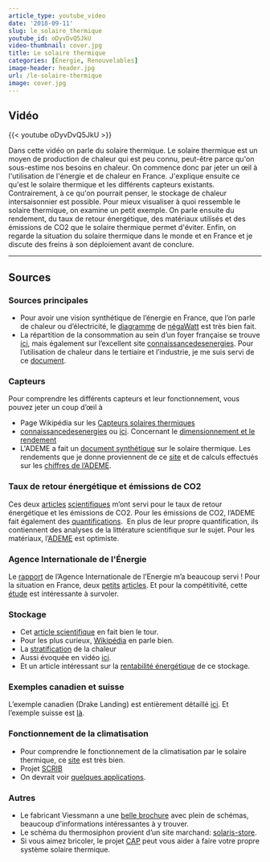 ```yaml
---
article_type: youtube_video
date: '2018-09-11'
slug: le_solaire_thermique
youtube_id: oDyvDvQ5JkU
video-thumbnail: cover.jpg
title: Le solaire thermique
categories: [Énergie, Renouvelables]
image-header: header.jpg
url: /le-solaire-thermique
image: cover.jpg
---
```


## Vidéo

{{< youtube oDyvDvQ5JkU >}}

Dans cette vidéo on parle du solaire thermique. Le solaire thermique est
un moyen de production de chaleur qui est peu connu, peut-être parce
qu'on sous-estime nos besoins en chaleur. On commence donc par jeter un
œil à l'utilisation de l'énergie et de chaleur en France. J'explique
ensuite ce qu'est le solaire thermique et les différents capteurs
existants. Contrairement, à ce qu'on pourrait penser, le stockage de
chaleur intersaisonnier est possible. Pour mieux visualiser à quoi
ressemble le solaire thermique, on examine un petit exemple. On parle
ensuite du rendement, du taux de retour énergétique, des matériaux
utilisés et des émissions de CO2 que le solaire thermique permet
d'éviter. Enfin, on regarde la situation du solaire thermique dans le
monde et en France et je discute des freins à son déploiement avant de
conclure.


<hr>

## Sources

### Sources principales

- Pour avoir une vision synthétique de l’énergie en France, que l’on parle de chaleur ou d’électricité, le [diagramme](https://negawatt.org/scenario/sankeys/2015-simplifie) de [négaWatt](https://www.negawatt.org/) est très bien fait.
- La répartition de la consommation au sein d’un foyer française se trouve [ici](https://travaux.edf.fr/electricite/raccordement/repartition-de-la-consommation-d-electricite-au-sein-d-un-foyer-francais), mais également sur l’excellent site [connaissancedesenergies](https://www.connaissancedesenergies.org/fiche-pedagogique/chauffage-consommation-de-chaleur-dans-l-habitat). Pour l’utilisation de chaleur dans le tertiaire et l’industrie, je me suis servi de ce [document](https://ec.europa.eu/energy/sites/ener/files/documents/15-0677%205CD%20SD%20Rapport%20Art%2014%20Annexe2%20R%C3%A9daction%20PPE%20Notification%20Art%2014.pdf).

### Capteurs

Pour comprendre les différents capteurs et leur fonctionnement, vous pouvez jeter un coup d’œil à 
- Page Wikipédia sur les [Capteurs solaires thermiques](https://fr.wikipedia.org/wiki/Capteur_solaire_thermique)
- [connaissancedesenergies](https://www.connaissancedesenergies.org/fiche-pedagogique/solaire-thermique) ou [ici](http://www.energiesolaire.org/capteurs.html). Concernant le [dimensionnement et le rendement](https://panneau-solaire.ooreka.fr/comprendre/dimensions-rendement-panneau-solaire-thermique)
- L'ADEME a fait un [document synthétique](https://www.ademe.fr/sites/default/files/assets/documents/solaire_generique_clespouragir_num.pdf) sur le solaire thermique. Les rendements que je donne proviennent de ce [site](https://www.energieplus-lesite.be/index.php?id=16734#c20923+c20925) et de calculs effectués sur les [chiffres de l’ADEME](https://www.ademe.fr/entreprises-monde-agricole/reduire-impacts/produire-utiliser-energies-renouvelables/energies-renouvelables-thermiques/dossier/sechage/solaire-thermique).

### Taux de retour énergétique et émissions de CO2

Ces deux [articles](https://www.sciencedirect.com/science/article/pii/S1364032116303586) [scientifiques](https://www.sciencedirect.com/science/article/pii/S1364032111003911) m’ont servi pour le taux de retour énergétique et les émissions de CO2. Pour les émissions de CO2, l’ADEME fait également des [quantifications](https://www.ademe.fr/sites/default/files/assets/documents/solaire_generique_clespouragir_num.pdf).  En plus de leur propre quantification, ils contiennent des analyses de la littérature scientifique sur le sujet. Pour les matériaux, l’[ADEME](https://www.ademe.fr/sites/default/files/assets/documents/solaire_generique_clespouragir_num.pdf) est optimiste.

### Agence Internationale de l'Énergie

Le [rapport](http://www.iea-shc.org/data/sites/1/publications/solar-heat-worldwide-2016.pdf) de l’Agence Internationale de l’Energie m’a beaucoup servi ! Pour la situation en France, deux [petits](http://www.maisonetenergie.info/uniclima-bilan-economique-2017-equipements-thermiques-2018-03/) [articles](https://www.actu-environnement.com/ae/news/solaire-thermique-baisse-marche-cesi-ssc-collectif-13259.php4). Et pour la compétitivité, cette [étude](https://www.enerplan.asso.fr/medias/publication/1705_etude_competitivite_et_retombees_filiere_solaire_francaise_version_finale_definitive.pdf) est intéressante à survoler.

### Stockage

- Cet [article scientifique](https://www.sciencedirect.com/science/article/pii/S1364032116002604) en fait bien le tour.
- Pour les plus curieux, [Wikipédia](https://en.wikipedia.org/wiki/Seasonal_thermal_energy_storage) en parle bien.
- La [stratification](https://elyotherm.fr/principe-stratification-ballon-eau-chaude) de la chaleur 
- Aussi évoquée en vidéo [ici](https://www.youtube.com/watch?v=m_WgTNGigio&feature=youtu.be). 
- Et un article intéressant sur la [rentabilité énergétique](http://energyskeptic.com/2015/solar-thermal-esoi-energy-stored-on-invested/) de ce stockage.

### Exemples canadien et suisse

L’exemple canadien (Drake Landing) est entièrement détaillé [ici](https://www.dlsc.ca/index.htm). Et l’exemple suisse est [là](http://jenni.ch/jenni-mehrfamilienhaus.html).

### Fonctionnement de la climatisation

- Pour comprendre le fonctionnement de la climatisation par le solaire thermique, ce [site](https://www.energieplus-lesite.be/index.php?id=11175#c6324) est très bien.
- Projet [SCRIB](http://www.capenergies.fr/scrib-le-projet-de-climatisation-solaire-reversible-dhelioclim-mis-a-lhonneur-par-lademe/)
- On devrait voir [quelques applications](http://www.varmatin.com/economie/un-dispositif-de-climatisation-solaire-reversible-bientot-en-test-au-leclerc-de-saint-raphael-153695).

### Autres

- Le fabricant Viessmann a une [belle brochure](https://www.viessmann.lu/content/dam/vi-brands/BE/global/PDFs/FR/06.%20Syst%C3%A8mes%20solaires/Brochure%20technique%20sur%20le%20solaire%20thermique_9448%20011-2_BeFr_012014.pdf/_jcr_content/renditions/original./Brochure%20technique%20sur%20le%20solaire%20thermique_9448%20011-2_BeFr_012014.pdf) avec plein de schémas, beaucoup d’informations intéressantes à y trouver.
- Le schéma du thermosiphon provient d’un site marchand: [solaris-store](https://www.solaris-store.com/1540-chauffe-eau-solaire-thermosiphon-300l.html).  
- Si vous aimez bricoler, le projet [CAP](https://cap-autonomie.jimdo.com/) peut vous aider à faire votre propre système solaire thermique.
